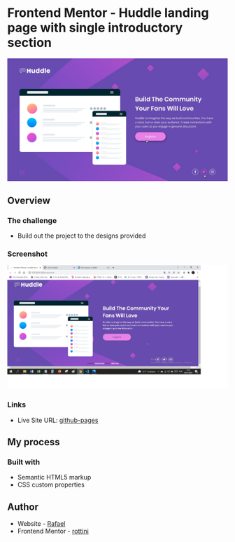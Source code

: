# Frontend Mentor - Huddle landing page with single introductory section

![Design preview for the Four card feature section coding challenge](./design/active-states.jpg)

## Overview

### The challenge

- Build out the project to the designs provided

### Screenshot

![](./design/screenshot.jpg)

### Links

- Live Site URL: [github-pages](https://rottini.github.io/huddle-landing-page/)

## My process

### Built with

- Semantic HTML5 markup
- CSS custom properties

## Author

- Website - [Rafael](https://github.com/rottini)
- Frontend Mentor - [rottini](https://github.com/rottini/huddle-landing-page)
